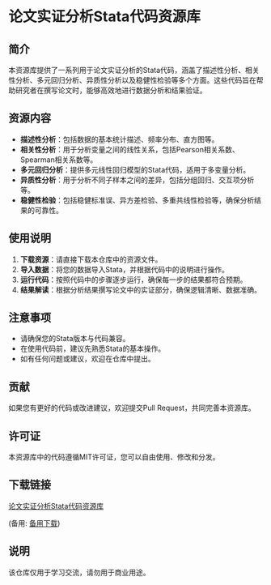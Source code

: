 # 论文实证分析Stata代码资源库

## 简介

本资源库提供了一系列用于论文实证分析的Stata代码，涵盖了描述性分析、相关性分析、多元回归分析、异质性分析以及稳健性检验等多个方面。这些代码旨在帮助研究者在撰写论文时，能够高效地进行数据分析和结果验证。

## 资源内容

- **描述性分析**：包括数据的基本统计描述、频率分布、直方图等。
- **相关性分析**：用于分析变量之间的线性关系，包括Pearson相关系数、Spearman相关系数等。
- **多元回归分析**：提供多元线性回归模型的Stata代码，适用于多变量分析。
- **异质性分析**：用于分析不同子样本之间的差异，包括分组回归、交互项分析等。
- **稳健性检验**：包括稳健标准误、异方差检验、多重共线性检验等，确保分析结果的可靠性。

## 使用说明

1. **下载资源**：请直接下载本仓库中的资源文件。
2. **导入数据**：将您的数据导入Stata，并根据代码中的说明进行操作。
3. **运行代码**：按照代码中的步骤逐步运行，确保每一步的结果都符合预期。
4. **结果解读**：根据分析结果撰写论文中的实证部分，确保逻辑清晰、数据准确。

## 注意事项

- 请确保您的Stata版本与代码兼容。
- 在使用代码前，建议先熟悉Stata的基本操作。
- 如有任何问题或建议，欢迎在仓库中提出。

## 贡献

如果您有更好的代码或改进建议，欢迎提交Pull Request，共同完善本资源库。

## 许可证

本资源库中的代码遵循MIT许可证，您可以自由使用、修改和分发。

## 下载链接
[论文实证分析Stata代码资源库](https://pan.quark.cn/s/209b47769748) 

(备用: [备用下载](https://pan.baidu.com/s/1wz-kKwBh_8gUCeiGVMEP-g?pwd=1234))

## 说明

该仓库仅用于学习交流，请勿用于商业用途。
